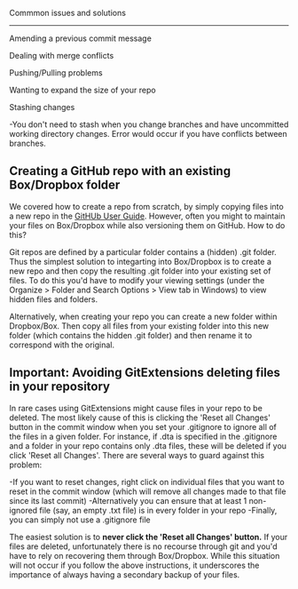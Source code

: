 Commmon issues and solutions 

------------------

Amending a previous commit message

Dealing with merge conflicts

Pushing/Pulling problems 

Wanting to expand the size of your repo

Stashing changes

-You don't need to stash when you change branches and have uncommitted working directory changes.
Error would occur if you have conflicts between branches. 

Creating a GitHub repo with an existing Box/Dropbox folder
----------------------------------------------------------

We covered how to create a repo from scratch, by simply copying files into a new repo in
the [GitHUb User Guide](https://github.com/PovertyAction/github-training/blob/master/resources/GitHub%20User%20Guide.md).
However, often you might to maintain your files on Box/Dropbox while also versioning them on GitHub. How
to do this? 

Git repos are defined by a particular folder contains a (hidden) .git folder. Thus the simplest solution
to integarting into Box/Dropbox is to create a new repo and then copy the resulting .git folder into
your existing set of files. To do this you'd have to modify your viewing settings (under the Organize > Folder
and Search Options > View tab in Windows) to view hidden files and folders. 

Alternatively, when creating your repo you can create a new folder within Dropbox/Box. Then copy all files
from your existing folder into this new folder (which contains the hidden .git folder) and then rename it
to correspond with the original. 

Important: Avoiding GitExtensions deleting files in your repository
--------------------------------------------------------------------

In rare cases using GitExtensions might cause files in your repo to be deleted. The most likely
cause of this is clicking the 'Reset all Changes' button in the commit window when you set your
.gitignore to ignore all of the files in a given folder. For instance, if .dta is specified
in the .gitignore and a folder in your repo contains only .dta files, these will be deleted
if you click 'Reset all Changes'. There are several ways to guard against this problem: 

-If you want to reset changes, right click on individual files that you want to reset in the
commit window (which will remove all changes made to that file since its last commit)
-Alternatively you can ensure that at least 1 non-ignored file (say, an empty .txt file) is in 
every folder in your repo
-Finally, you can simply not use a .gitignore file 

The easiest solution is to **never click the 'Reset all Changes' button.** If your files are deleted, 
unfortunately there is no recourse through git and you'd have to rely on recovering them through Box/Dropbox. 
While this situation will not occur if you follow the above instructions, it underscores the importance
of always having a secondary backup of your files. 

